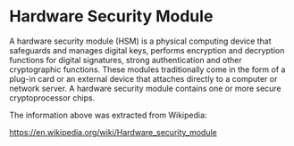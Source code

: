 # Hardware Security Module

A hardware security module (HSM) is a physical computing device that safeguards and manages digital keys, performs encryption and decryption functions for digital signatures, strong authentication and other cryptographic functions. These modules traditionally come in the form of a plug-in card or an external device that attaches directly to a computer or network server. A hardware security module contains one or more secure cryptoprocessor chips.

The information above was extracted from Wikipedia:

https://en.wikipedia.org/wiki/Hardware_security_module

